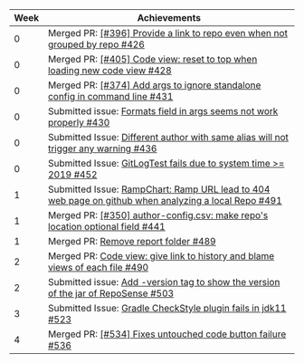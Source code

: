 Week | Achievements
---- | ------------
0 | Merged PR: [[#396] Provide a link to repo even when not grouped by repo #426](https://github.com/reposense/RepoSense/pull/426)
0 | Merged PR: [[#405] Code view: reset to top when loading new code view #428](https://github.com/reposense/RepoSense/pull/428)
0 | Merged PR: [[#374] Add args to ignore standalone config in command line #431](https://github.com/reposense/RepoSense/pull/431)
0 | Submitted issue: [Formats field in args seems not work properly #430](https://github.com/reposense/RepoSense/issues/430)
0 | Submitted Issue: [Different author with same alias will not trigger any warning #436](https://github.com/reposense/RepoSense/issues/436)
0 | Submitted Issue: [GitLogTest fails due to system time >= 2019 #452](https://github.com/reposense/RepoSense/issues/452)
1 | Submitted Issue: [RampChart: Ramp URL lead to 404 web page on github when analyzing a local Repo #491](https://github.com/reposense/RepoSense/issues/491)
1 | Merged PR: [[#350] author-config.csv: make repo's location optional field #441](https://github.com/reposense/RepoSense/pull/441)
1 | Merged PR: [Remove report folder #489](https://github.com/reposense/RepoSense/pull/489)
2 | Merged PR: [Code view: give link to history and blame views of each file #490](https://github.com/reposense/RepoSense/pull/490)
2 | Submitted issue: [Add -version tag to show the version of the jar of RepoSense #503](https://github.com/reposense/RepoSense/issues/503)
3 | Submitted Issue: [Gradle CheckStyle plugin fails in jdk11 #523](https://github.com/reposense/RepoSense/issues/523)
4 | Merged PR: [[#534] Fixes untouched code button failure #536](https://github.com/reposense/RepoSense/pull/536)
